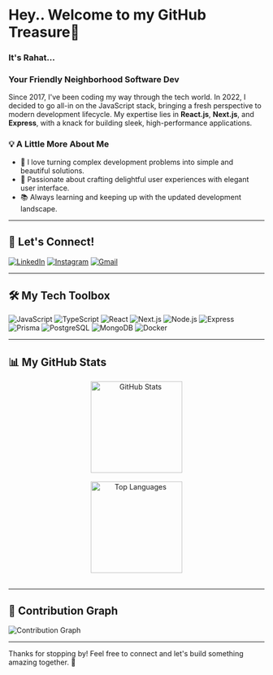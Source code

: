 # Hey.. Welcome to my GitHub Treasure👋

### It's Rahat...
### Your Friendly Neighborhood Software Dev

Since 2017, I've been coding my way through the tech world. In 2022, I decided to go all-in on the JavaScript stack, bringing a fresh perspective to modern development lifecycle. My expertise lies in **React.js**, **Next.js**, and **Express**, with a knack for building sleek, high-performance applications.

### 💡 A Little More About Me
- 🚀 I love turning complex development problems into simple and beautiful solutions.
- 🎯 Passionate about crafting delightful user experiences with elegant user interface.
- 📚 Always learning and keeping up with the updated development landscape.

---

## 🚪 Let's Connect!

[![LinkedIn](https://img.shields.io/badge/LinkedIn-0A66C2?style=for-the-badge&logo=linkedin&logoColor=white)](https://www.linkedin.com/in/rahatsikz)
[![Instagram](https://img.shields.io/badge/Instagram-E4405F?style=for-the-badge&logo=instagram&logoColor=white)](https://www.instagram.com/rahat_sikder)
[![Gmail](https://img.shields.io/badge/Email-D14836?style=for-the-badge&logo=gmail&logoColor=white)](mailto:rahatsikz@gmail.com)

---

## 🛠️ My Tech Toolbox

![JavaScript](https://img.shields.io/badge/JavaScript-F7DF1E?style=for-the-badge&logo=javascript&logoColor=black)
![TypeScript](https://img.shields.io/badge/TypeScript-3178C6?style=for-the-badge&logo=typescript&logoColor=white)
![React](https://img.shields.io/badge/React-61DAFB?style=for-the-badge&logo=react&logoColor=black)
![Next.js](https://img.shields.io/badge/Next.js-000000?style=for-the-badge&logo=nextdotjs&logoColor=white)
![Node.js](https://img.shields.io/badge/Node.js-339933?style=for-the-badge&logo=nodedotjs&logoColor=white)
![Express](https://img.shields.io/badge/Express-000000?style=for-the-badge&logo=express&logoColor=white)
![Prisma](https://img.shields.io/badge/Prisma-2D3748?style=for-the-badge&logo=prisma&logoColor=white)
![PostgreSQL](https://img.shields.io/badge/PostgreSQL-336791?style=for-the-badge&logo=postgresql&logoColor=white)
![MongoDB](https://img.shields.io/badge/MongoDB-47A248?style=for-the-badge&logo=mongodb&logoColor=white)
![Docker](https://img.shields.io/badge/Docker-2496ED?style=for-the-badge&logo=docker&logoColor=white)

---

## 📊 My GitHub Stats

<div align="center">
  <img src="https://github-readme-stats.vercel.app/api?username=rahatsikz&show_icons=true&theme=react&hide_border=false&border_radius=8" height="180" alt="GitHub Stats" />
  <br><br>
  <img src="https://github-readme-stats.vercel.app/api/top-langs?username=rahatsikz&layout=compact&show_icons=true&locale=en&theme=react&hide_border=false&border_radius=8" height="180" alt="Top Languages" />
  <br><br>
</div>

---

## 🌱 Contribution Graph

![Contribution Graph](https://github-readme-activity-graph.vercel.app/graph?username=rahatsikz&radius=16&theme=react&area=true&hide_border=true&custom_title=My%20Contribution%20Graph)

---

Thanks for stopping by! Feel free to connect and let's build something amazing together. 🚀

